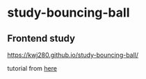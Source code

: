 # study-bouncing-ball


## Frontend study
https://kwj280.github.io/study-bouncing-ball/

tutorial from [here](https://www.youtube.com/watch?v=sLCiI6d5vTM&ab_channel=InteractiveDeveloper)
